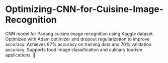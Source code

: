 # Optimizing-CNN-for-Cuisine-Image-Recognition
CNN model for Padang cuisine image recognition using Kaggle dataset. Optimized with Adam optimizer and dropout regularization to improve accuracy. Achieves 87% accuracy on training data and 76% validation accuracy. Supports food image classification and culinary tourism applications. 🚀

